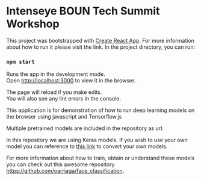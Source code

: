 # Intenseye BOUN Tech Summit Workshop

This project was bootstrapped with [Create React App](https://github.com/facebook/create-react-app).
For more information about how to run it please visit the link.
In the project directory, you can run:

### `npm start`

Runs the app in the development mode.<br>
Open [http://localhost:3000](http://localhost:3000) to view it in the browser.

The page will reload if you make edits.<br>
You will also see any lint errors in the console.

This application is for demonstration of how to run deep learning models on the browser
using javascript and Tensorflow.js

Multiple pretrained models are included in the repository as url.

In this repository we are using Keras models.
If you wish to use your own model you can reference to [this link](https://js.tensorflow.org/tutorials/import-keras.html)
to convert your own models.

For more information about how to train, obtain or understand these models you can check out this awesome
repository https://github.com/oarriaga/face_classification.

